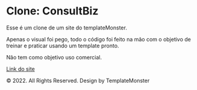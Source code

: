 # Clone: ConsultBiz
 Esse é um clone de um site do templateMonster.

 Apenas o visual foi pego, todo o código foi feito na mão com o objetivo de treinar e praticar usando um template pronto.

 Não tem como objetivo uso comercial.

 [Link do site]()

 © 2022. All Rights Reserved. Design by TemplateMonster

